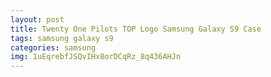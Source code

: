 ```yaml
---
layout: post
title: Twenty One Pilots TOP Logo Samsung Galaxy S9 Case
tags: samsung galaxy s9
categories: samsung
img: 1uEqrebfJSQvIHx8orDCqRz_8q436AHJn
---
```

